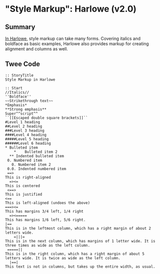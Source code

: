 # "Style Markup": Harlowe (v2.0)

## Summary

[In Harlowe](https://twine2.neocities.org/#markup_style), style markup can take many forms. Covering italics and boldface as basic examples, Harlowe also provides markup for creating alignment and columns as well.

## Twee Code

```
:: StoryTitle
Style Markup in Harlowe

:: Start
//Italics//
''Boldface''
~~Strikethrough text~~
*Emphasis*
**Strong emphasis**
Super^^script^^
``[[Escaped double square brackets]]``
#Level 1 heading
##Level 2 heading
###Level 3 heading
####Level 4 heading
#####Level 5 heading
######Level 6 heading
* Bulleted item
    *    Bulleted item 2
  ** Indented bulleted item
 0. Numbered item
   0. Numbered item 2
 0.0. Indented numbered item
 ==>
This is right-aligned
  =><=
This is centered
 <==>
This is justified
<==
This is left-aligned (undoes the above)
===><=
This has margins 3/4 left, 1/4 right
  =><=====
This has margins 1/6 left, 5/6 right.
|==
This is in the leftmost column, which has a right margin of about 2 letters wide.
    =|||=
This is in the next column, which has margins of 1 letter wide. It is three times as wide as the left column.
 =====||
This is in the right column, which has a right margin of about 5 letters wide. It is twice as wide as the left column.
  |==|
This text is not in columns, but takes up the entire width, as usual.

```
